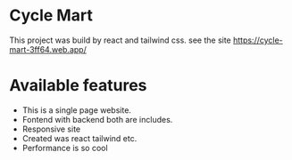 # Cycle Mart

This project was build by react and tailwind css. see the site https://cycle-mart-3ff64.web.app/

# Available features

- This is a single page website.
- Fontend with backend both are includes.
- Responsive site
- Created was react tailwind etc.
- Performance is so cool
